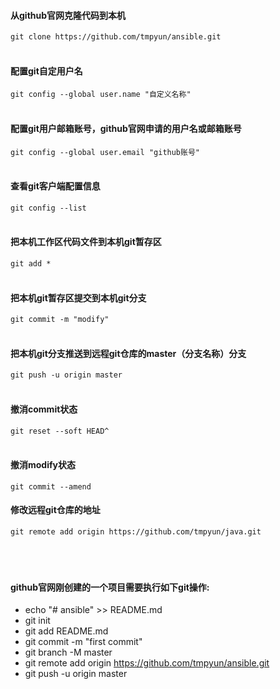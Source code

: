 
#### 从github官网克隆代码到本机
`git clone https://github.com/tmpyun/ansible.git`
<br></br>

#### 配置git自定用户名
`git config --global user.name "自定义名称"`
<br></br>

#### 配置git用户邮箱账号，github官网申请的用户名或邮箱账号
`git config --global user.email "github账号"`
<br></br>

#### 查看git客户端配置信息
`git config --list`
<br></br>

#### 把本机工作区代码文件到本机git暂存区
`git add * `
<br></br>

#### 把本机git暂存区提交到本机git分支
`git commit -m "modify"`
<br></br>

#### 把本机git分支推送到远程git仓库的master（分支名称）分支
`git push -u origin master`
<br></br>

#### 撤消commit状态
`git reset --soft HEAD^`
<br></br>

#### 撤消modify状态
`git commit --amend`

#### 修改远程git仓库的地址
`git remote add origin https://github.com/tmpyun/java.git`
<br></br>
<br></br>

#### github官网刚创建的一个项目需要执行如下git操作:
+ echo "# ansible" >> README.md
+ git init
+ git add README.md
+ git commit -m "first commit"
+ git branch -M master
+ git remote add origin https://github.com/tmpyun/ansible.git
+ git push -u origin master

